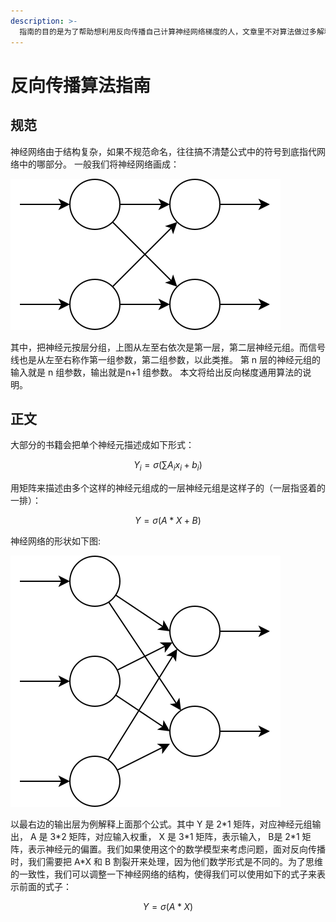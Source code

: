 ```yaml
---
description: >-
  指南的目的是为了帮助想利用反向传播自己计算神经网络梯度的人，文章里不对算法做过多解释，而是直观地帮助读者知道如何使用该算法，希望读过这篇文章后，读者能自行计算任何形状的神经网络梯度。
---
```


# 反向传播算法指南

## 规范

神经网络由于结构复杂，如果不规范命名，往往搞不清楚公式中的符号到底指代网络中的哪部分。 一般我们将神经网络画成：

![](.gitbook/assets/sin%20%285%29.svg)

其中，把神经元按层分组，上图从左至右依次是第一层，第二层神经元组。而信号线也是从左至右称作第一组参数，第二组参数，以此类推。 第 n 层的神经元组的输入就是 n 组参数，输出就是n+1 组参数。 本文将给出反向梯度通用算法的说明。

## 正文

大部分的书籍会把单个神经元描述成如下形式：

$$
Y_i=\sigma(\sum{A_ix_i+b_i})
$$

用矩阵来描述由多个这样的神经元组成的一层神经元组是这样子的（一层指竖着的一排）：

$$
Y=\sigma(A*X+B)
$$

神经网络的形状如下图:

![](.gitbook/assets/sin%20%283%29.svg)

以最右边的输出层为例解释上面那个公式。其中 Y 是 2\*1 矩阵，对应神经元组输出， A 是 3\*2 矩阵，对应输入权重， X 是 3\*1 矩阵，表示输入， B是 2\*1 矩阵，表示神经元的偏置。我们如果使用这个的数学模型来考虑问题，面对反向传播时，我们需要把 A\*X 和 B 割裂开来处理，因为他们数学形式是不同的。为了思维的一致性，我们可以调整一下神经网络的结构，使得我们可以使用如下的式子来表示前面的式子：

$$
Y=\sigma(A*X)
$$

